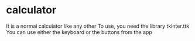 # calculator
It is a normal calculator like any other
To use, you need the library tkinter.ttk
You can use either the keyboard or the buttons from the app
